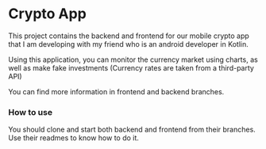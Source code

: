 
# Crypto App
This project contains the backend and frontend for our mobile crypto app that I am developing with my friend who is an android developer in Kotlin.

Using this application, you can monitor the currency market using charts, as well as make fake investments (Currency rates are taken from a third-party API)

You can find more information in frontend and backend branches.

### How to use
You should clone and start both backend and frontend from their branches. Use their readmes to know how to do it.
